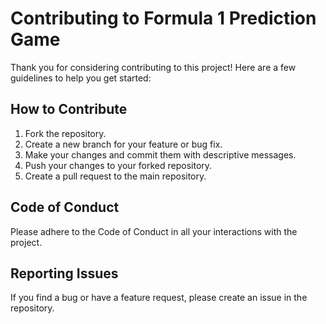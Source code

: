 # Contributing to Formula 1 Prediction Game

Thank you for considering contributing to this project! Here are a few guidelines to help you get started:

## How to Contribute
1. Fork the repository.
2. Create a new branch for your feature or bug fix.
3. Make your changes and commit them with descriptive messages.
4. Push your changes to your forked repository.
5. Create a pull request to the main repository.

## Code of Conduct
Please adhere to the Code of Conduct in all your interactions with the project.

## Reporting Issues
If you find a bug or have a feature request, please create an issue in the repository.
